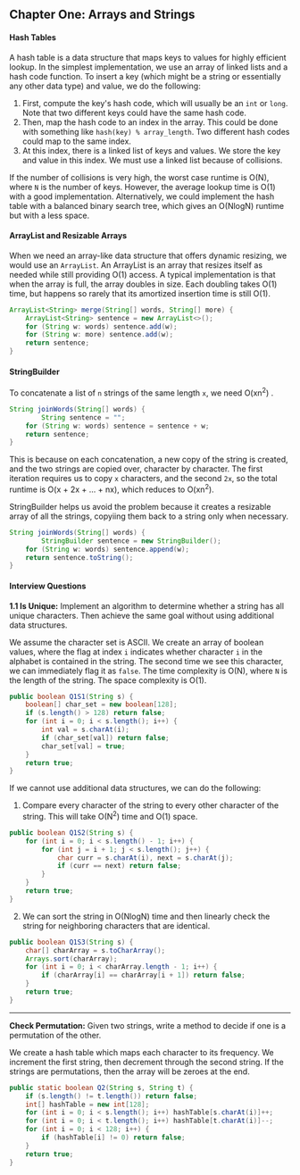 ## Chapter One: Arrays and Strings

#### Hash Tables 

A hash table is a data structure that maps keys to values for highly efficient lookup. In the simplest implementation, we use an array of linked lists and a hash code function. To insert a key (which might be a string or essentially any other data type) and value, we do the following: 

1. First, compute the key's hash code, which will usually be an `int` or `long`. Note that two different keys could have the same hash code. 
2. Then, map the hash code to an index in the array. This could be done with something like `hash(key) % array_length`. Two different hash codes could map to the same index. 
3. At this index, there is a linked list of keys and values. We store the key and value in this index. We must use a linked list because of collisions. 

If the number of collisions is very high, the worst case runtime is O(N), where `N` is the number of keys. However, the average lookup time is O(1) with a good implementation. Alternatively, we could implement the hash table with a balanced binary search tree, which gives an O(NlogN) runtime but with a less space. 

#### ArrayList and Resizable Arrays 

When we need an array-like data structure that offers dynamic resizing, we would use an `ArrayList`. An ArrayList is an array that resizes itself as needed while still providing O(1) access. A typical implementation is that when the array is full, the array doubles in size. Each doubling takes O(1) time, but happens so rarely that its amortized insertion time is still O(1). 

```java
ArrayList<String> merge(String[] words, String[] more) {
    ArrayList<String> sentence = new ArrayList<>();
    for (String w: words) sentence.add(w);
    for (String w: more) sentence.add(w);
    return sentence;
}
```

#### StringBuilder 

To concatenate a list of `n` strings of the same length `x`, we need O(xn<sup>2</sup>) . 

```java
String joinWords(String[] words) {
		String sentence = ""; 
  	for (String w: words) sentence = sentence + w; 
  	return sentence; 
}
```

This is because on each concatenation, a new copy of the string is created, and the two strings are copied over, character by character. The first iteration requires us to copy `x` characters, and the second `2x`, so the total runtime is O(x + 2x + ... + nx), which reduces to O(xn<sup>2</sup>). 

StringBuilder helps us avoid the problem because it creates a resizable array of all the strings, copyiing them back to a string only when necessary. 

```java
String joinWords(String[] words) {
		StringBuilder sentence = new StringBuilder();
  	for (String w: words) sentence.append(w); 
  	return sentence.toString(); 
}
```

#### Interview Questions 

**1.1 Is Unique:** Implement an algorithm to determine whether a string has all unique characters. Then achieve the same goal without using additional data structures. 

We assume the character set is ASCII. We create an array of boolean values, where the flag at index `i` indicates whether character `i` in the alphabet is contained in the string. The second time we see this character, we can immediately flag it as `false`. The time complexity is O(N), where `N` is the length of the string. The space complexity is O(1). 

```java
public boolean Q1S1(String s) {
    boolean[] char_set = new boolean[128];
    if (s.length() > 128) return false;
    for (int i = 0; i < s.length(); i++) {
        int val = s.charAt(i);
        if (char_set[val]) return false;
        char_set[val] = true;
    }
    return true;
}
```

If we cannot use additional data structures, we can do the following: 

1. Compare every character of the string to every other character of the string. This will take O(N<sup>2</sup>) time and O(1) space. 

```java
public boolean Q1S2(String s) {
    for (int i = 0; i < s.length() - 1; i++) {
        for (int j = i + 1; j < s.length(); j++) {
            char curr = s.charAt(i), next = s.charAt(j);
            if (curr == next) return false;
        }
    }
    return true;
}
```

2. We can sort the string in O(NlogN) time and then linearly check the string for neighboring characters that are identical. 

```java
public boolean Q1S3(String s) {
    char[] charArray = s.toCharArray();
    Arrays.sort(charArray);
    for (int i = 0; i < charArray.length - 1; i++) {
        if (charArray[i] == charArray[i + 1]) return false;
    }
    return true;
}
```

---

**Check Permutation:** Given two strings, write a method to decide if one is a permutation of the other.  

We create a hash table which maps each character to its frequency. We increment the first string, then decrement through the second string. If the strings are permutations, then the array will be zeroes at the end. 

```java
public static boolean Q2(String s, String t) {
    if (s.length() != t.length()) return false;
    int[] hashTable = new int[128];
    for (int i = 0; i < s.length(); i++) hashTable[s.charAt(i)]++;
    for (int i = 0; i < t.length(); i++) hashTable[t.charAt(i)]--;
    for (int i = 0; i < 128; i++) {
        if (hashTable[i] != 0) return false;
    }
    return true;
}
```

